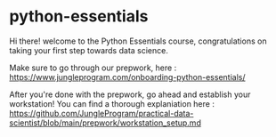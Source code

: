 # python-essentials
Hi there! welcome to the Python Essentials course, congratulations on taking your first step towards data science.

Make sure to go through our prepwork, here : https://www.jungleprogram.com/onboarding-python-essentials/ 

After you're done with the prepwork, go ahead and establish your workstation! 
You can find a thorough explaniation here : https://github.com/JungleProgram/practical-data-scientist/blob/main/prepwork/workstation_setup.md

